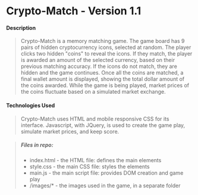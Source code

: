 # Crypto-Match - Version 1.1

#### Description

> Crypto-Match is a memory matching game. The game board has 9 pairs of hidden cryptocurrency icons, selected at random. The player clicks two hidden "coins" to reveal the icons. If they match, the player is awarded an amount of the selected currency, based on their previous matching accuracy. If the icons do not match, they are hidden and the game continues. Once all the coins are matched, a final wallet amount is displayed, showing the total dollar amount of the coins awarded. While the game is being played, market prices of the coins fluctuate based on a simulated market exchange.

#### Technologies Used 

> Crypto-Match uses HTML and mobile responsive CSS for its interface. Javascript, with JQuery, is used to create the game play, simulate market prices, and keep score.

> ##### Files in repo:
>    - index.html - the HTML file: defines the main elements
>    - style.css - the main CSS file: styles the elements
>    - main.js - the main script file: provides DOM creation and game play
>    - /images/* - the images used in the game, in a separate folder
